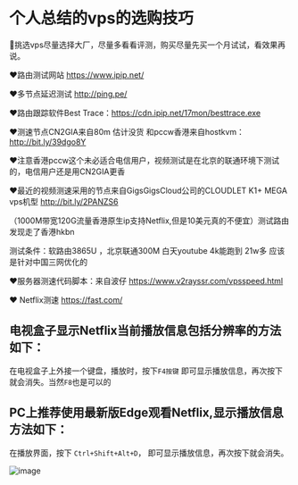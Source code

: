 # 个人总结的vps的选购技巧
:sparkling_heart:挑选vps尽量选择大厂，尽量多看看评测，购买尽量先买一个月试试，看效果再说。

:heart:路由测试网站 https://www.ipip.net/

:heart:多节点延迟测试 http://ping.pe/

:heart:路由跟踪软件Best Trace：https://cdn.ipip.net/17mon/besttrace.exe

:heart:测速节点CN2GIA来自80m 估计没货
和pccw香港来自hostkvm：http://bit.ly/39dgo8Y 

:heart:注意香港pccw这个未必适合电信用户，视频测试是在北京的联通环境下测试的，电信用户还是用CN2GIA更香

:heart:最近的视频测速采用的节点来自GigsGigsCloud公司的CLOUDLET K1+ MEGA vps机型 http://bit.ly/2PANZS6 

（1000M带宽120G流量香港原生ip支持Netflix,但是10美元真的不便宜）测试路由发现走了香港hkbn

测试条件：软路由3865U ，北京联通300M 白天youtube 4k能跑到 21w多 应该是针对中国三网优化的



:heart:服务器测速代码脚本：来自波仔
https://www.v2rayssr.com/vpsspeed.html

:heart: Netflix测速 https://fast.com/

## 电视盒子显示Netflix当前播放信息包括分辨率的方法如下：
在电视盒子上外接一个键盘，播放时，按下`F4按键` 即可显示播放信息，再次按下就会消失。当然`F8`也是可以的

## PC上推荐使用最新版Edge观看Netflix,显示播放信息方法如下：
在播放界面，按下 ` Ctrl+Shift+Alt+D `， 即可显示播放信息，再次按下就会消失。 




![image](https://github.com/ligl0702/HowToBuyYourVPS/blob/master/howtobugvps.jpg)

